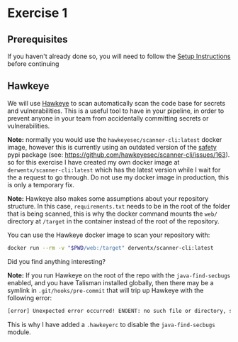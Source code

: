 # Exercise 1

## Prerequisites

If you haven't already done so, you will need to follow the [Setup Instructions](00_setup.md) before
continuing

## Hawkeye

We will use [Hawkeye](https://github.com/hawkeyesec/scanner-cli) to scan automatically scan the code
base for secrets and vulnerabilities. This is a useful tool to have in your pipeline, in order to
prevent anyone in your team from accidentally committing secrets or vulnerabilities.

**Note:** normally you would use the `hawkeyesec/scanner-cli:latest` docker image, however this is
currently using an outdated version of the [safety](https://pypi.org/project/safety/) pypi package
(see: <https://github.com/hawkeyesec/scanner-cli/issues/163>). so for this exercise I have created
my own docker image at `derwentx/scanner-cli:latest` which has the latest version while I wait for
the a request to go through. Do not use my docker image in production, this is only a temporary fix.

**Note:** Hawkeye also makes some assumptions about your repository structure. In this case,
`requirements.txt` needs to be in the root of the folder that is being scanned, this is why the
docker command mounts the `web/` directory at `/target` in the container instead of the root of the
repository.

You can use the Hawkeye docker image to scan your repository with:

```bash
docker run --rm -v "$PWD/web:/target" derwentx/scanner-cli:latest
```

Did you find anything interesting?

**Note:** If you run Hawkeye on the root of the repo with the `java-find-secbugs` enabled, and you
have Talisman installed globally, then there may be a symlink in `.git/hooks/pre-commit` that will
trip up Hawkeye with the following error:

```txt
[error] Unexpected error occurred! ENOENT: no such file or directory, stat '/target/.git/hooks/pre-commit'
```

This is why I have added a `.hawkeyerc` to disable the `java-find-secbugs` module.
